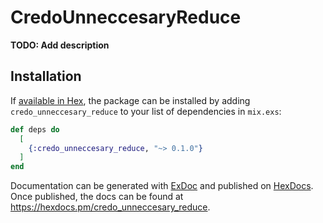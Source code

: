 # CredoUnneccesaryReduce

**TODO: Add description**

## Installation

If [available in Hex](https://hex.pm/docs/publish), the package can be installed
by adding `credo_unneccesary_reduce` to your list of dependencies in `mix.exs`:

```elixir
def deps do
  [
    {:credo_unneccesary_reduce, "~> 0.1.0"}
  ]
end
```

Documentation can be generated with [ExDoc](https://github.com/elixir-lang/ex_doc)
and published on [HexDocs](https://hexdocs.pm). Once published, the docs can
be found at <https://hexdocs.pm/credo_unneccesary_reduce>.

